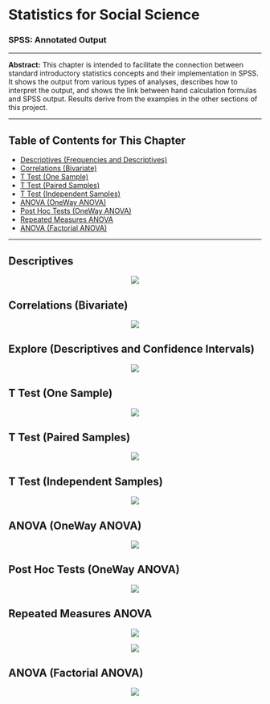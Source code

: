 # Statistics for Social Science

### SPSS: Annotated Output

---

**Abstract:** This chapter is intended to facilitate the connection between standard introductory statistics concepts and their implementation in SPSS. It shows the output from various types of analyses, describes how to interpret the output, and shows the link between hand calculation formulas and SPSS output. Results derive from the examples in the other sections of this project.

---


## Table of Contents for This Chapter

- [Descriptives (Frequencies and Descriptives)](#descriptives-frequencies-and-descriptives)
- [Correlations (Bivariate)](#correlations-bivariate)
- [T Test (One Sample)](#t-test-one-sample)
- [T Test (Paired Samples)](#t-test-paired-samples)
- [T Test (Independent Samples)](#t-test-independent-samples)
- [ANOVA (OneWay ANOVA)](#anova-oneway-anova)
- [Post Hoc Tests (OneWay ANOVA)](#post-hoc-tests-oneway-anova)
- [Repeated Measures ANOVA](#repeated-measures-anova)
- [ANOVA (Factorial ANOVA)](#anova-factorial-anova)

---

## Descriptives

<p align="center"><kbd><img src="page3.png"></kbd></p>

## Correlations (Bivariate)

<p align="center"><kbd><img src="page4.png"></kbd></p>

## Explore (Descriptives and Confidence Intervals)

<p align="center"><kbd><img src="page5.png"></kbd></p>

## T Test (One Sample)

<p align="center"><kbd><img src="page6.png"></kbd></p>

## T Test (Paired Samples)

<p align="center"><kbd><img src="page7.png"></kbd></p>

## T Test (Independent Samples)

<p align="center"><kbd><img src="page8.png"></kbd></p>

## ANOVA (OneWay ANOVA)

<p align="center"><kbd><img src="page9.png"></kbd></p>

## Post Hoc Tests (OneWay ANOVA)

<p align="center"><kbd><img src="page10.png"></kbd></p>

## Repeated Measures ANOVA

<p align="center"><kbd><img src="page11.png"></kbd></p>
<p align="center"><kbd><img src="page12.png"></kbd></p>

## ANOVA (Factorial ANOVA)

<p align="center"><kbd><img src="page13.png"></kbd></p>
